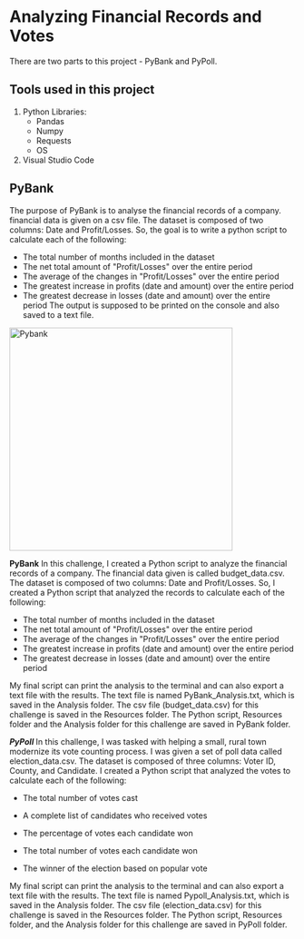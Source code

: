 # Analyzing Financial Records and Votes

There are two parts to this project - PyBank and PyPoll. 

## Tools used in this project
1. Python
   Libraries:
   - Pandas
   - Numpy
   - Requests
   - OS
2. Visual Studio Code

## PyBank
The purpose of PyBank is to analyse the financial records of a company. financial data is given on a csv file. The dataset is composed of two columns: Date and Profit/Losses. So, the goal is to write a python script to calculate each of the following:
- The total number of months included in the dataset
- The net total amount of "Profit/Losses" over the entire period
- The average of the changes in "Profit/Losses" over the entire period
- The greatest increase in profits (date and amount) over the entire period
- The greatest decrease in losses (date and amount) over the entire period
The output is supposed to be printed on the console and also saved to a text file.

<img width="393" alt="Pybank" src="https://user-images.githubusercontent.com/71471355/113071919-fa892500-9182-11eb-9dff-44886d79ff0e.png">


******PyBank******
In this challenge, I created a Python script to analyze the financial records of a company. The financial data given is called budget_data.csv. 
The dataset is composed of two columns: Date and Profit/Losses. So, I created a Python script that analyzed the records to calculate each of the following:
- The total number of months included in the dataset
- The net total amount of "Profit/Losses" over the entire period
- The average of the changes in "Profit/Losses" over the entire period
- The greatest increase in profits (date and amount) over the entire period
- The greatest decrease in losses (date and amount) over the entire period

My final script can print the analysis to the terminal and can also export a text file with the results. The text file is named PyBank_Analysis.txt, which is saved in the Analysis folder. The csv file (budget_data.csv) for this challenge is saved in the Resources folder.
The Python script, Resources folder and the Analysis folder for this challenge are saved in PyBank folder. 


 

*******PyPoll*******
In this challenge, I was tasked with helping a small, rural town modernize its vote counting process. I was given a set of poll data called election_data.csv. 
The dataset is composed of three columns: Voter ID, County, and Candidate. I created a Python script that analyzed the votes to calculate each of the following:
- The total number of votes cast
- A complete list of candidates who received votes

- The percentage of votes each candidate won
- The total number of votes each candidate won
- The winner of the election based on popular vote

My final script can print the analysis to the terminal and can also export a text file with the results. The text file is named Pypoll_Analysis.txt, which is saved in the Analysis folder. The csv file (election_data.csv) for this challenge is saved in the Resources folder. 
The Python script, Resources folder, and the Analysis folder for this challenge are saved in PyPoll folder. 




